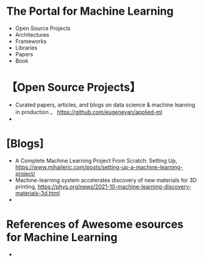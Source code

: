 # The Portal for Machine Learning

+ Open Source Projects
+ Architectures
+ Frameworks
+ Libraries
+ Papers
+ Book

# 【Open Source Projects】
+ Curated papers, articles, and blogs on data science & machine learning in production.， https://github.com/eugeneyan/applied-ml
+ 


# [Blogs]
+ A Complete Machine Learning Project From Scratch: Setting Up, https://www.mihaileric.com/posts/setting-up-a-machine-learning-project/
+ Machine-learning system accelerates discovery of new materials for 3D printing, https://phys.org/news/2021-10-machine-learning-discovery-materials-3d.html
+ 

# References of Awesome esources for Machine Learning
+ <TBC>

  
